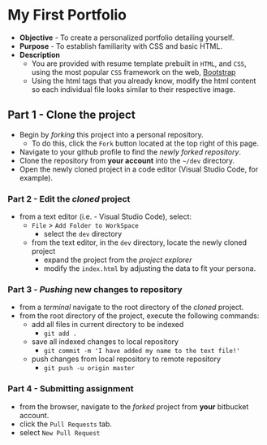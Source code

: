# My First Portfolio
* **Objective** - To create a personalized portfolio detailing yourself.
* **Purpose** - To establish familiarity with CSS and basic HTML.
* **Description**
    * You are provided with resume template prebuilt in `HTML`, and `CSS`, using the most popular `CSS` framework on the web, [Bootstrap](https://getbootstrap.com/)
    * Using the html tags that you already know, modify the html content so each individual file looks similar to their respective image.


## Part 1 - Clone the project
* Begin by _forking_ this project into a personal repository.
   * To do this, click the `Fork` button located at the top right of this page.
* Navigate to your github profile to find the _newly forked repository_.
* Clone the repository from **your account** into the `~/dev` directory.
* Open the newly cloned project in a code editor (Visual Studio Code, for example).



### Part 2 - Edit the _cloned_ project
* from a text editor (i.e. - Visual Studio Code), select:
  * `File` > `Add Folder to WorkSpace`
    * select the `dev` directory 
  * from the text editor, in the `dev` directory, locate the newly cloned project
    * expand the project from the _project explorer_
    * modify the `index.html` by adjusting the data to fit your persona.
  
  
### Part 3 - _Pushing_ new changes to repository
* from a _terminal_ navigate to the root directory of the _cloned_ project.
* from the root directory of the project, execute the following commands:
    * add all files in current directory to be indexed
      * `git add .`
    * save all indexed changes to local repository
      * `git commit -m 'I have added my name to the text file!'`
    * push changes from local repository to remote repository
      * `git push -u origin master`

### Part 4 - Submitting assignment
* from the browser, navigate to the _forked_ project from **your** bitbucket account.
* click the `Pull Requests` tab.
* select `New Pull Request`